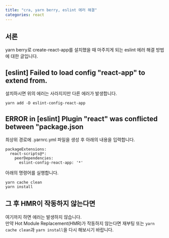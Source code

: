 ```yaml
---
title: "cra, yarn berry, eslint 에러 해결"
categories: react
---
```


## 서론
yarn berry로 create-react-app를 설치했을 때 마주치게 되는 eslint 에러 해결 방법에 대한 글입니다.

## [eslint] Failed to load config "react-app" to extend from.
설치하시면 위의 에러는 사라지지만 다른 에러가 발생합니다.
```
yarn add -D eslint-config-react-app
```


## ERROR in [eslint] Plugin "react" was conflicted between "package.json

최상위 경로에 .yarnrc.yml 파일을 생성 후 아래의 내용을 입력합니다.
```
packageExtensions:
  react-scripts@*:
    peerDependencies:
      eslint-config-react-app: '*'
```
아래의 명령어를 실행합니다.
```
yarn cache clean
yarn install
```

## 그 후 HMR이 작동하지 않는다면
여기까지 하면 에러는 발생하지 않습니다.  
만약 Hot Module Replacement(HMR)가 작동하지 않는다면 재부팅 또는 `yarn cache clean`과 `yarn install`을 다시 해보시기 바랍니다.